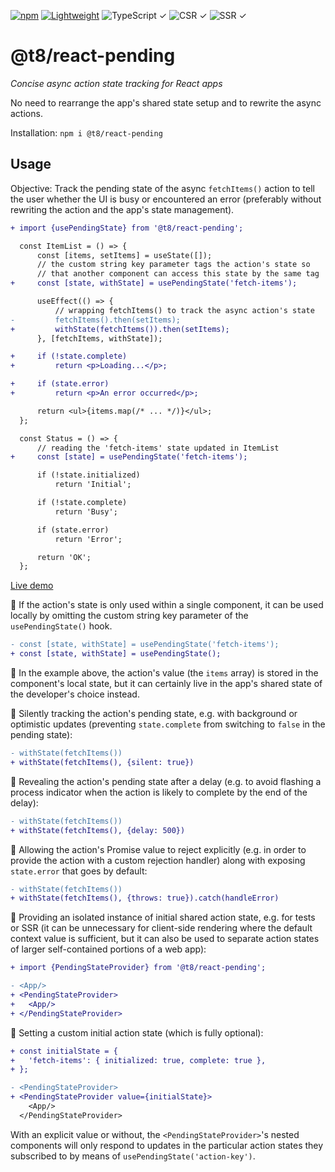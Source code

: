 [![npm](https://flat.badgen.net/npm/v/@t8/react-pending?labelColor=345&color=46e)](https://www.npmjs.com/package/@t8/react-pending) [![Lightweight](https://flat.badgen.net/bundlephobia/minzip/@t8/react-pending/?label=minzip&labelColor=345&color=46e)](https://bundlephobia.com/package/@t8/react-pending) ![TypeScript ✓](https://flat.badgen.net/badge/TypeScript/✓?labelColor=345&color=345) ![CSR ✓](https://flat.badgen.net/badge/CSR/✓?labelColor=345&color=345) ![SSR ✓](https://flat.badgen.net/badge/SSR/✓?labelColor=345&color=345)

# @t8/react-pending

*Concise async action state tracking for React apps*

No need to rearrange the app's shared state setup and to rewrite the async actions.

Installation: `npm i @t8/react-pending`

## Usage

Objective: Track the pending state of the async `fetchItems()` action to tell the user whether the UI is busy or encountered an error (preferably without rewriting the action and the app's state management).

```diff
+ import {usePendingState} from '@t8/react-pending';

  const ItemList = () => {
      const [items, setItems] = useState([]);
      // the custom string key parameter tags the action's state so
      // that another component can access this state by the same tag
+     const [state, withState] = usePendingState('fetch-items');

      useEffect(() => {
          // wrapping fetchItems() to track the async action's state
-         fetchItems().then(setItems);
+         withState(fetchItems()).then(setItems);
      }, [fetchItems, withState]);

+     if (!state.complete)
+         return <p>Loading...</p>;

+     if (state.error)
+         return <p>An error occurred</p>;

      return <ul>{items.map(/* ... */)}</ul>;
  };

  const Status = () => {
      // reading the 'fetch-items' state updated in ItemList
+     const [state] = usePendingState('fetch-items');

      if (!state.initialized)
          return 'Initial';

      if (!state.complete)
          return 'Busy';

      if (state.error)
          return 'Error';

      return 'OK';
  };
```

[Live demo](https://codesandbox.io/p/sandbox/rrr9cl?file=%2Fsrc%2FItemList.tsx)

🔹 If the action's state is only used within a single component, it can be used locally by omitting the custom string key parameter of the `usePendingState()` hook.

```diff
- const [state, withState] = usePendingState('fetch-items');
+ const [state, withState] = usePendingState();
```

🔹 In the example above, the action's value (the `items` array) is stored in the component's local state, but it can certainly live in the app's shared state of the developer's choice instead.

🔹 Silently tracking the action's pending state, e.g. with background or optimistic updates (preventing `state.complete` from switching to `false` in the pending state):

```diff
- withState(fetchItems())
+ withState(fetchItems(), {silent: true})
```

🔹 Revealing the action's pending state after a delay (e.g. to avoid flashing a process indicator when the action is likely to complete by the end of the delay):

```diff
- withState(fetchItems())
+ withState(fetchItems(), {delay: 500})
```

🔹 Allowing the action's Promise value to reject explicitly (e.g. in order to provide the action with a custom rejection handler) along with exposing `state.error` that goes by default:

```diff
- withState(fetchItems())
+ withState(fetchItems(), {throws: true}).catch(handleError)
```

🔹 Providing an isolated instance of initial shared action state, e.g. for tests or SSR (it can be unnecessary for client-side rendering where the default context value is sufficient, but it can also be used to separate action states of larger self-contained portions of a web app):

```diff
+ import {PendingStateProvider} from '@t8/react-pending';

- <App/>
+ <PendingStateProvider>
+   <App/>
+ </PendingStateProvider>
```

🔹 Setting a custom initial action state (which is fully optional):

```diff
+ const initialState = {
+   'fetch-items': { initialized: true, complete: true },
+ };

- <PendingStateProvider>
+ <PendingStateProvider value={initialState}>
    <App/>
  </PendingStateProvider>
```

With an explicit value or without, the `<PendingStateProvider>`'s nested components will only respond to updates in the particular action states they subscribed to by means of `usePendingState('action-key')`.
